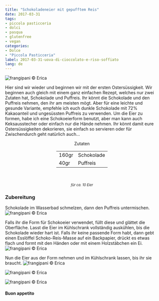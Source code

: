 ```yaml
---
title: "Schokoladeneier mit gepufftem Reis"
date: 2017-03-31
tags:
- piccola pasticceria
- dolci
- pasqua
- glutenfree
- vegan
categories:
- Dolce
- "Piccola Pasticceria"
label: 2017-03-31-uova-di-cioccolato-e-riso-soffiato
lang: de 
---
```

![](../2017-03-31-uova-di-cioccolato-e-riso-soffiato/header.jpg "frangipani © Erica")

Hier sind wir wieder und beginnen wir mit der ersten Ostersüssigkeit. Wir beginnen auch gleich mit einem ganz einfachen Rezept, welches nur zwei Zutaten hat, Schokolade und Puffreis. Ihr könnt die Schokolade und den Puffreis nehmen, den ihr am meisten mögt. Aber für eine leichte und gesunde Variante, empfehle ich euch dunkle Schokolade mit 72% Kakaoanteil und ungesüssten Puffreis zu verwenden. Um die Eier zu formen, habe ich eine Schokoeierform benutzt, aber man kann auch Keksausstecher oder einfach nur die Hände nehmen. Ihr könnt damit eure Ostersüssigkeiten dekorieren, sie einfach so servieren oder für Zwischendurch geht natürlich auch...

<div id="wrapper" style="text-align: center">
  <div id="yourdiv" style="display: inline-block;">
    <div class="ingredients">
      <div class="ingredients-title">Zutaten</div>
      <table>
        <tbody>     
          <tr>
            <td>160gr</td>
            <td>Schokolade</td>
          </tr>
          <tr>
            <td>40gr</td>
            <td>Puffreis</td>
          </tr>
        </tbody>
      </table>
      <br></br>
      <i class="pull-right" style="font-size: 80%;">für ca. 10 Eier</i>
    </div>
  </div>
</div>


<h3>
  <font color="grey">
    <i class="fa-solid fa-gears"></i>
  </font> Zubereitung
</h3>

Schokolade im Wasserbad schmelzen, dann den Puffreis untermischen.
![](../2017-03-31-uova-di-cioccolato-e-riso-soffiato/impasto.jpg "frangipani © Erica")

Falls ihr die Form für Schokoeier verwendet, füllt diese und glättet die Oberfläche. Lasst die Eier im Kühlschrank vollständig auskühlen, bis die Schokolade wieder hart ist. Falls ihr keine passende Form habt, dann gebt einen Esslöffel Schoko-Reis-Masse auf ein Backpapier, drückt es etwas flach und formt mit den Händen oder mit einem Holzstäbchen ein Ei.
![](../2017-03-31-uova-di-cioccolato-e-riso-soffiato/uova.jpg "frangipani © Erica")

Nun die Eier aus der Form nehmen und im Kühlschrank lassen, bis ihr sie braucht.
![](../2017-03-31-uova-di-cioccolato-e-riso-soffiato/risultato1.jpg "frangipani © Erica")

![](../2017-03-31-uova-di-cioccolato-e-riso-soffiato/risultato2.jpg "frangipani © Erica")

![](../2017-03-31-uova-di-cioccolato-e-riso-soffiato/risultato3.jpg "frangipani © Erica")

<h4>Buon appetito
  <font color="red">
    <i class="fa-regular fa-face-smile"></i>
  </font>
</h4>